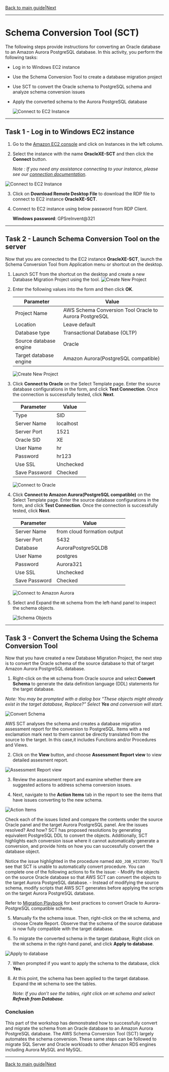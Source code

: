 [Back to main guide](../README.md)|[Next](dms.md)

___

# Schema Conversion Tool (SCT)

The following steps provide instructions for converting an Oracle database to an Amazon Aurora PostgreSQL database. In this activity, you perform the following tasks:
- Log in to Windows EC2 instance
- Use the Schema Conversion Tool to create a database migration project
- Use SCT to convert the Oracle schema to PostgreSQL schema and analyze schema
conversion issues
- Apply the converted schema to the Aurora PostgreSQL database

    ![Connect to EC2 Instance](images/sct.png)
___

## Task 1 - Log in to Windows EC2 instance

1. Go to the [Amazon EC2 console](https://console.aws.amazon.com/ec2/v2/home?region=us-east-1#Home:) and click on Instances in the left column.
2. Select the instance with the name **OracleXE-SCT** and then click the **Connect** button.

    _Note : If you need any assistance connecting to your instance, please see our [connection documentation](https://docs.aws.amazon.com/AWSEC2/latest/WindowsGuide/connecting_to_windows_instance.html?icmpid=docs_ec2_console)._

![Connect to EC2 Instance](images/instance-connect.png)

3. Click on **Download Remote Desktop File** to download the RDP file to connect to EC2 instance **OracleXE-SCT**. 
4. Connect to EC2 instance using below password from RDP Client. 

    **Windows password**: GPSreInvent@321

___

## Task 2 - Launch Schema Conversion Tool on the server
Now that you are connected to the EC2 instance **OracleXE-SCT**, launch the Schema Conversion Tool from Application menu or shortcut on the desktop.

1. Launch SCT from the shortcut on the desktop and create a new Database Migration Project using the tool.
![Create New Project](images/new_project.png)
2. Enter the following values into the form and then click **OK**.

    Parameter | Value
    ----------|------
    Project Name | AWS Schema Conversion Tool Oracle to Aurora PostgreSQL
    Location | Leave default
    Database type | Transactional Database (OLTP)
    Source database engine | Oracle 
    Target database engine | Amazon Aurora(PostgreSQL compatible)

    ![Create New Project](images/new_project1.png)

3. Click **Connect to Oracle** on the Select Template page. Enter the source database configurations in the form, and click **Test Connection**. Once
the connection is successfully tested, click **Next**.

    Parameter | Value
    ----------|------
    Type | SID
    Server Name | localhost
    Server Port | 1521
    Oracle SID | XE 
    User Name | hr
    Password |  hr123 
    Use SSL | Unchecked
    Save Password | Checked
    
    ![Connect to Oracle](images/sct_oracle.png)

4. Click **Connect to Amazon Aurora(PostgreSQL compatible)** on the Select Template page. Enter the source database configurations in the form, and click **Test Connection**. Once
the connection is successfully tested, click **Next**.

    Parameter | Value
    ----------|------
    Server Name | <DBInstanceEndpointAuroraPostgreSQL> from cloud formation output
    Server Port | 5432
    Database | AuroraPostgreSQLDB 
    User Name | postgres
    Password |  Aurora321 
    Use SSL | Unchecked
    Save Password | Checked
    
    ![Connect to Amazon Aurora](images/sct_aurora.png)

5. Select and Expand the `HR` schema from the left-hand panel to inspect the schema objects.
    
    ![Schema Objects](images/schema_objects.png)
___

## Task 3 - Convert the Schema Using the Schema Conversion Tool
Now that you have created a new Database Migration Project, the next step is to convert the Oracle schema of the source database to that of target Amazon Aurora PostgreSQL database.

1. Right-click on the `HR` schema from Oracle source and select **Convert Schema** to generate the data definition language (DDL) statements for the target database.

_Note: You may be prompted with a dialog box “These objects might already exist in the target database, Replace?” Select **Yes** and conversion will start._

![Convert Schema](images/convert_schema.png)

AWS SCT analyses the schema and creates a database migration assessment report for the conversion to PostgreSQL. Items with a red exclamation mark next to them cannot be directly translated from the source to the target. In this case,it includes Functions and/or Procedures and Views.

2. Click on the **View** button, and choose **Assessment Report view** to view detailed assesment report.

![Assessment Report view](images/assessment1.png)    

3. Review the assessment report and examine whether there are suggested actions to address schema conversion issues. 

4. Next, navigate to the **Action Items** tab in the report to see the items that have issues converting to the new schema. 

![Action Items](images/action-items.png) 

Check each of the issues listed and compare the contents under the source Oracle panel and the target Aurora PostgreSQL panel. Are the issues resolved? And how? SCT has proposed resolutions by generating equivalent PostgreSQL DDL to convert the objects. Additionally, SCT highlights each conversion issue where it cannot automatically generate a conversion, and provide hints on how you can successfully convert the database object.

Notice the issue highlighted in the procedure named `ADD_JOB_HISTORY`. You’ll see that SCT is unable to automatically convert procedure. You can complete one of the following actions to fix the issue:
    - Modify the objects on the source Oracle database so that AWS SCT can convert the objects to the target Aurora PostgreSQL database.
    - Instead of modifying the source schema, modify scripts that AWS SCT generates before applying the scripts on the target Aurora PostgreSQL database.

Refer to [Migration Playbook](https://d1.awsstatic.com/whitepapers/Migration/oracle-database-amazon-aurora-postgresql-migration-playbook.pdf) for best practices to convert Oracle to Aurora-PostgreSQL compatible schema. 

5. Manually fix the schema issue. Then, right-click on the `HR` schema,
and choose Create Report. Observe that the schema of the source database is now fully compatible with the target database.

6. To migrate the converted schema in the target database, Right click on the `HR` schema in the right-hand panel, and click **Apply to database**.

![Apply to database](images/apply_db.png) 

7. When prompted if you want to apply the schema to the database, click **Yes**.
8. At this point, the schema has been applied to the target database. Expand the `HR` schema to see the tables.

    _Note: If you don’t see the tables, right click on `HR` schema and select **Refresh from Database**._

### Conclusion

This part of the workshop has demonstrated how to successfully convert and migrate the schema from an Oracle database to an Amazon Aurora PostgreSQL database. The AWS Schema Conversion Tool (SCT) largely automates the schema conversion. These same steps can be followed to migrate SQL Server and Oracle workloads to other Amazon RDS engines including Aurora MySQL and MySQL.
___

[Back to main guide](../README.md)|[Next](dms.md)